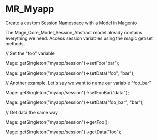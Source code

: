 # MR_Myapp
Create a custom Session Namespace with a Model in Magento

The Mage_Core_Model_Session_Abstract model already contains everything we need. Access session variables using the magic get/set methods.


// Set the "foo" variable

Mage::getSingleton("myapp/session")->setFoo("bar");

Mage::getSingleton("myapp/session")->setData("foo", "bar");



// Another example. Let's say we want to name our variable "foo_bar"

Mage::getSingleton("myapp/session")->setFooBar("data");

Mage::getSingleton("myapp/session")->setData("foo_bar", "bar");



// Get data the same way

Mage::getSingleton("myapp/session")->getFoo();

Mage::getSingleton("myapp/session")->getData("foo");
